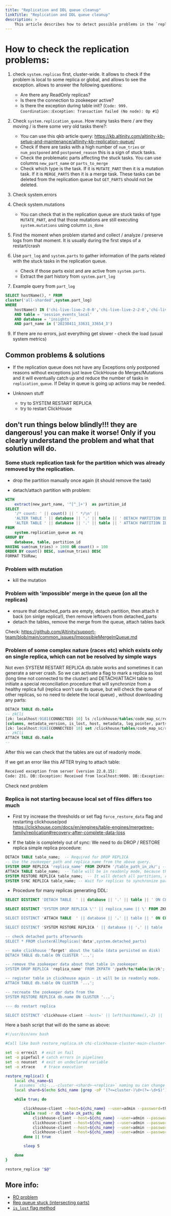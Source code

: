 ```yaml
---
title: "Replication and DDL queue cleanup"
linkTitle: "Replication and DDL queue cleanup"
description: >
    This article describes how to detect possible problems in the `replication_queue` and `distributed_ddl_queue` and how to clean if needed.
---
```


# How to check the replication problems:

1. check `system.replicas` first, cluster-wide. It allows to check if the problem is local to some replica or global, and allows to see the exception.
   allows to answer the following questions:
   - Are there any ReadOnly replicas?
   - Is there the connection to zookeeper active?
   - Is there the exception during table init? (`Code: 999. Coordination::Exception: Transaction failed (No node): Op #1`)
  
2. Check `system.replication_queue`. How many tasks there / are they moving / is there some very old tasks there?:
   - You can use this qkb article query: https://kb.altinity.com/altinity-kb-setup-and-maintenance/altinity-kb-replication-queue/
   - Check if there are tasks with a high number of `num_tries` or `num_postponed` and `postponed_reason` this is a sign of stuck tasks.
   - Check the problematic parts affecting the stuck tasks. You can use columns `new_part_name` or `parts_to_merge`
   - Check which type is the task. If it is `MUTATE_PART` then it is a mutation task. If it is `MERGE_PARTS` then it is a merge task. These tasks can be deleted from the replication queue but `GET_PARTS` should not be deleted.

3. Check system.errors

4. Check system.mutations
   - You can check that in the replication queue are stuck tasks of type `MUTATE_PART`, and that those mutations are still executing `system.mutations` using column `is_done`

5. Find the moment when problem started and collect / analyze / preserve logs from that moment. It is usually during the first steps of a restart/crash

6. Use `part_log` and `system.parts` to gather information of the parts related with the stuck tasks in the replication queue.
   - Check if those parts exist and are active from `system.parts`.
   - Extract the part history from `system.part_log`

7. Example query from `part_log`

```sql
SELECT hostName(), * FROM 
cluster('all-sharded',system.part_log)
WHERE
    hostName() IN ('chi-live-live-2-0-0','chi-live-live-2-2-0','chi-live-live-2-1-0')
    AND table = 'session_events_local'
    AND database = 'insights'
    AND part_name in ('20230411_33631_33654_3')
```

9. If there are no errors, just everything get slower - check the load (usual system metrics)


## Common problems & solutions


- If the replication queue does not have any Exceptions only postponed reasons without exceptions just leave ClickHouse do Merges/Mutations and it will eventually catch up and reduce the number of tasks in `replication_queue`. If Delay in queue is going up actions may be needed.


- Unknown stuff
  - try to SYSTEM RESTART REPLICA
  - try to restart ClickHouse

## don't run things below blindly!!! they are dangerous! you can make it worse! Only if you clearly understand the problem and what that solution will do.


### Some stuck replication task for the partition which was already removed by the replication.

- drop the partition manually once again (it should remove the task)

- detach/attach partition with problem:

```sql
WITH 
    extract(new_part_name, '^[^_]+')  as partition_id
SELECT
    '/* count: ' || count() || ' */\n' ||
    'ALTER TABLE ' || database || '.' || table || ' DETACH PARTITION ID \''|| partition_id || '\';\n' ||
    'ALTER TABLE ' || database || '.' || table || ' ATTACH PARTITION ID \''|| partition_id || '\';\n'
FROM 
    system.replication_queue as rq
GROUP BY
    database, table, partition_id
HAVING sum(num_tries) > 1000 OR count() > 100
ORDER BY count() DESC, sum(num_tries) DESC
FORMAT TSVRaw;
```

### Problem with mutation

- kill the mutation

### Problem with 'impossible' merge in the queue (on all the replicas)
  - ensure that detached_parts are empty, detach partition, then attach it back (on sinlge replica!), then remove leftovers from detached_parts
  - detach the tables, remove the merge from the queue, attach tables back
  
  Check: https://github.com/Altinity/support-team/blob/main/common_issues/ImpossibleMergeInQueue.md

### Problem of some complex nature (races etc) which exists only on single replica, which can not be resolved by simple ways

Not even SYSTEM RESTART REPLICA db.table works and sometimes it can generate a server crash. So we can activate a flag to mark a replica as lost (long time not connected to the cluster) and DETACH/ATTACH table to initiate a special reconciliation procedure that will synchronize from a healthy replica full (replica won’t use its queue, but will check the queue of other replicas, so no need to delete the local queue) , without downloading any parts:

```sql
DETACH TABLE db.table
-- zkCli
[zk: localhost:9181(CONNECTED) 10] ls /clickhouse/tables/code_map_sc/replicas/localhost
[columns, metadata_version, is_lost, host, metadata, log_pointer, parts, mutation_pointer, max_processed_insert_time, is_active, flags, queue, min_unprocessed_insert_time]
[zk: localhost:9181(CONNECTED) 10] set /clickhouse/tables/code_map_sc/replicas/localhost/is_lost 1
-- zkCli
ATTACH TABLE db.table
-- 
```

After this we can check that the tables are out of readonly mode.

If we get an error like this AFTER trying to attach table:

```bash
Received exception from server (version 22.8.15):
Code: 231. DB::Exception: Received from localhost:9000. DB::Exception: The local set of parts of table insights.deleted_sessions (30780cbb-c626-4a6c-acf7-a8d1c104476b) doesn't look like the set of parts in ZooKeeper: 2.97 million rows of 2.97 million total rows in filesystem are suspicious. There are 57 uncovered unexpected parts with 2972851 rows (27 of them is not just-written with 2971882 rows), 2 missing parts (with 25439 blocks), 0 covered unexpected parts (with 0 rows).. (TOO_MANY_UNEXPECTED_DATA_PARTS)
```

Check next problem

### Replica is not starting because local set of files differs too much

  - First try increase the thresholds or set flag `force_restore_data` flag and restarting clickhouse/pod https://clickhouse.com/docs/en/engines/table-engines/mergetree-family/replication#recovery-after-complete-data-loss  


  - If the table is completely out of sync: We need to do DROP / RESTORE replica simple replica procedure:
  
```sql
DETACH TABLE table_name;  -- Required for DROP REPLICA
-- Use the zookeeper_path and replica_name from the above query. 
SYSTEM DROP REPLICA 'replica_name' FROM ZKPATH '/table_path_in_zk/'; -- It will remove everything from the /table_path_in_zk/replicas/replica_name
ATTACH TABLE table_name;  -- Table will be in readonly mode, because there is no metadata in ZK and after that execute
SYSTEM RESTORE REPLICA table_name;  -- It will detach all partitions, re-create metadata in ZK (like it's new empty table), and then attach all partitions back
SYSTEM SYNC REPLICA table_name; -- Wait for replicas to synchronize parts. Also it's recommended to check `system.detached_parts` on all replicas after recovery is finished.
```

- Procedure for many replicas generating DDL:

```sql
SELECT DISTINCT 'DETACH TABLE  ' || database || '.' || table || ' ON CLUSTER \'data\';' FROM clusterAllReplicas('data',system.replicas) WHERE active_replicas < total_replicas FORMAT TSVRaw;

SELECT DISTINCT 'SYSTEM DROP REPLICA \'' || replica_name || \' FROM ZKPATH \'' || zookeeper_path || '\';' FROM clusterAllReplicas('data',system.replicas) WHERE active_replicas < total_replicas FORMAT TSVRaw;

SELECT DISTINCT 'ATTACH TABLE  ' || database || '.' || table || ' ON CLUSTER \'data\';' FROM clusterAllReplicas('data',system.replicas) WHERE active_replicas < total_replicas FORMAT TSVRaw;

SELECT DISTINCT 'SYSTEM RESTORE REPLICA ' || database || '.' || table || ' ON CLUSTER \'data\';' FROM clusterAllReplicas('data',system.replicas) WHERE active_replicas < total_replicas FORMAT TSVRaw;

-- check detached parts afterwards
SELECT * FROM clusterAllReplicas('data',system.detached_parts)

-- make clickhouse 'forget' about the table (data persisted on disk)
DETACH TABLE db.table ON CLUSTER '...';

-- remove the zookeeper data about that table in zookeeper
SYSTEM DROP REPLICA 'replica_name' FROM ZKPATH '/path/to/table/in/zk'; -- run the commands generated before.

-- register table in clickhouse again - it will be in readonly mode.
ATTACH TABLE db.table ON CLUSTER '...'; 

-- recreate the zookeeper data from the 
SYSTEM RESTORE REPLICA db.name ON CLUSTER '...';

--- do restart replica 

SELECT DISTINCT 'clickhouse-client --host=' || left(hostName(),-2) || ' --query=\'SYSTEM RESTART REPLICA '||database || '.' || table|| '\''　FROM clusterAllReplicas('all-sharded', system.replication_queue)　WHERE last_exception != ''  and create_time > now() -130 FORMAT TSVRaw;
```

Here a bash script that will do the same as above:

```bash
#!/usr/bin/env bash

#Call like bash restore_replica.sh chi-clickhouse-cluster-main-cluster-1-3

set -o errexit  # exit on fail
set -o pipefail # catch errors in pipelines
set -o nounset  # exit on undeclared variable
set -o xtrace    # trace execution

restore_replica() {
    local chi_name=$1
    # assumes `chi-...-cluster-<shard>-<replica>` naming ou can change this patter to your needs
    local shard=$(echo $chi_name |grep -oP '(?<=cluster-)\d+(?=-\d+$)')

    while true; do

        clickhouse-client --host=${chi_name} --user=admin --password=the_admin_password --query="select concat(database, '.\`', table, '\`', ' ', database, '/', table) FROM system.replicas WHERE is_readonly = 1 ORDER BY database, table" |
        while read -r db_table zk_path; do
            clickhouse-client --host=${chi_name} --user=admin --password=the_admin_password --query="DETACH TABLE ${db_table}"
            clickhouse-client --host=${chi_name} --user=admin --password=the_admin_password --query="SYSTEM DROP REPLICA '"${chi_name}"' FROM ZKPATH '/clickhouse/tables/${shard}/${zk_path}'" || true
            clickhouse-client --host=${chi_name} --user=admin --password=the_admin_password --query="ATTACH TABLE ${db_table}"
            clickhouse-client --host=${chi_name} --user=admin --password=the_admin_password --query="SYSTEM RESTORE REPLICA ${db_table}"
        done || true

        sleep 5

    done
}

restore_replica "$@"
```

## More info:

- [RO problem](https://www.notion.so/altinityknowledgebase/ClickHouse-Common-Problems-e2ad14dd379b4117a816467183859162?pvs=4#438e2c2440c24fcc81b32cdf76bde694)
- [Rep queue stuck (intersecting parts)](https://www.notion.so/altinityknowledgebase/ClickHouse-Common-Problems-e2ad14dd379b4117a816467183859162?pvs=4#0ecd2feb16294f1ba75a6df8791f4f07)
- [`is_lost` flag method](https://www.notion.so/altinityknowledgebase/ClickHouse-Common-Problems-e2ad14dd379b4117a816467183859162?pvs=4#782497a7fbe54388b044cceb709c7535)